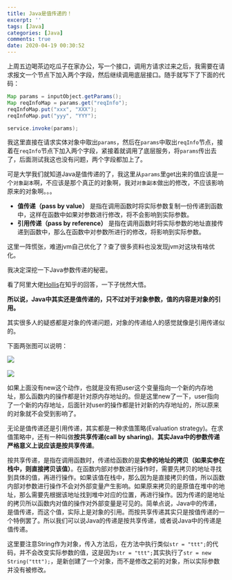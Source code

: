 ```yaml
---
title: Java是值传递的！
excerpt: ''
tags: [Java]
categories: [Java]
comments: true
date: 2020-04-19 00:30:52
---
```


上周五边喝茶边吃瓜子在家办公，写一个接口，调用方请求过来之后，我需要在请求报文一个节点下加入两个字段，然后继续调用底层接口。随手就写下了下面的代码：

```java
Map params = inputObject.getParams();
Map reqInfoMap = params.get("reqInfo");
reqInfoMap.put("xxx", "XXX");
reqInfoMap.put("yyy", "YYY");

service.invoke(params);
```

我这里直接在请求实体对象中取出`params`，然后在`params`中取出`reqInfo`节点，接着在`reqInfo`节点下加入两个字段，紧接着就调用了底层服务，将`params`传出去了，后面测试我这也没有问题，两个字段都加上了。

可是大学我们就知道Java是值传递的了，我这里从`params`里get出来的值应该是一个`对象副本`啊，不应该是那个真正的对象啊，我对`对象副本`做出的修改，不应该影响原来的对象啊。。。

- **值传递（pass by value）** 是指在调用函数时将实际参数复制一份传递到函数中，这样在函数中如果对参数进行修改，将不会影响到实际参数。
- **引用传递（pass by reference）** 是指在调用函数时将实际参数的地址直接传递到函数中，那么在函数中对参数所进行的修改，将影响到实际参数。


这里一阵慌张，难道jvm自己优化了？查了很多资料也没发现jvm对这块有啥优化。

我决定深挖一下Java参数传递的秘密。

看了阿里大佬[Hollis](https://www.zhihu.com/people/hollis-11)在知乎的回答，一下子恍然大悟。

**所以说，Java中其实还是值传递的，只不过对于对象参数，值的内容是对象的引用。**

其实很多人的疑惑都是对象的传递问题，对象的传递给人的感觉就像是引用传递似的。

下面两张图可以说明：

<img src="2.png">
<br>
<br>
<img src="1.jpg">

如果上面没有new这个动作，也就是没有把user这个变量指向一个新的内存地址，那么函数内的操作都是针对原内存地址的。但是这里new了一下，user指向了一个新的内存地址，后面针对user的操作都是针对新的内存地址的，所以原来的对象就不会受到影响了。

无论是值传递还是引用传递，其实都是一种求值策略(Evaluation strategy)。在求值策略中，还有一种叫做**按共享传递(call by sharing)**。**其实Java中的参数传递严格意义上说应该是按共享传递**。

按共享传递，是指在调用函数时，传递给函数的是**实参的地址的拷贝（如果实参在栈中，则直接拷贝该值）**。在函数内部对参数进行操作时，需要先拷贝的地址寻找到具体的值，再进行操作。如果该值在栈中，那么因为是直接拷贝的值，所以函数内部对参数进行操作不会对外部变量产生影响。如果原来拷贝的是原值在堆中的地址，那么需要先根据该地址找到堆中对应的位置，再进行操作。因为传递的是地址的拷贝所以函数内对值的操作对外部变量是可见的。简单点说，Java中的传递，是值传递，而这个值，实际上是对象的引用。而按共享传递其实只是按值传递的一个特例罢了。所以我们可以说Java的传递是按共享传递，或者说Java中的传递是值传递。

这里要注意String作为对象，传入方法后，在方法中执行类似`str = "ttt";`的代码，并不会改变实际参数的值，这是因为`str = "ttt";`其实执行了`str = new String("ttt");`，是新创建了一个对象，而不是修改之前的对象，所以实际参数并没有被修改。